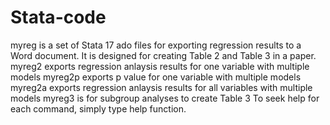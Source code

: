 # Stata-code
myreg is a set of Stata 17 ado files for exporting regression results to a Word document. It is designed for creating Table 2 and Table 3 in a paper. 
myreg2 exports regression anlaysis results for one variable with multiple models
myreg2p exports p value for one variable with multiple models
myreg2a exports regression anlaysis results for all variables with multiple models
myreg3 is for subgroup analyses to create Table 3
To seek help for each command, simply type help function.
